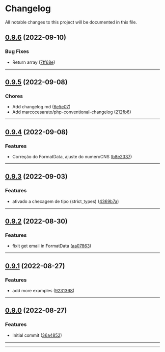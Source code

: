<!--- BEGIN HEADER -->
# Changelog

All notable changes to this project will be documented in this file.
<!--- END HEADER -->

## [0.9.6](https://github.com/gilcleis/search-cns/compare/0.9.5...0.9.6) (2022-09-10)

### Bug Fixes

* Return array ([7ff68e](https://github.com/gilcleis/search-cns/commit/7ff68e1070198b7ca726c26741f23464976f63e4))


---

## [0.9.5](https://github.com/gilcleis/search-cns/compare/0.9.4...0.9.5) (2022-09-08)

### Chores

* Add changelog.md ([6e5e07](https://github.com/gilcleis/search-cns/commit/6e5e07cb0e0a19f98e108e33864b7eb95b75ebcf))
* Add marcocesarato/php-conventional-changelog ([212fb6](https://github.com/gilcleis/search-cns/commit/212fb6adedf822e4c1df8e16c685d9485bf9f703))


---

## [0.9.4](https://github.com/gilcleis/search-cns/compare/0.9.3...0.9.4) (2022-09-08)

### Features
* Correção do FormatData, ajuste do numeroCNS ([b8e2337](https://github.com/gilcleis/search-cns/commit/b8e233746d35171bca28f862303fce7a726863a1))
---
## [0.9.3](https://github.com/gilcleis/search-cns/compare/0.9.2...0.9.3) (2022-09-03)

### Features
* ativado a checagem de tipo (strict_types) ([4369b7a](https://github.com/gilcleis/search-cns/commit/4369b7a8954e81879912512f76f943751958e1bd))
---
## [0.9.2](https://github.com/gilcleis/search-cns/compare/0.9.1...0.9.2) (2022-08-30)

### Features
* fixit get email in FormatData ([aa07863]((https://github.com/gilcleis/search-cns/commit/aa07863376d5ea9c63bbf1cf45c661b63851ad88)))
---
## [0.9.1](https://github.com/gilcleis/search-cns/compare/0.9.0...0.9.2) (2022-08-27)

### Features
* add more examples ([9231368]((https://github.com/gilcleis/search-cns/commit/231368de4b38820f150b092d694d505e7bcab54)))
---
## [0.9.0]() (2022-08-27)

### Features
* Initial commit ([36a4852]((https://github.com/gilcleis/search-cns/commit/36a4852c1012dd1583075268b275607eb13ffadb)))
---


---

